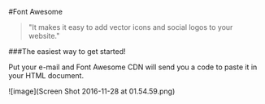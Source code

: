 #Font Awesome 

> "It makes it easy to add vector icons and social logos to your website."

###The easiest way to get started! 

Put your e-mail and Font Awesome CDN will send you a code to paste it in your HTML document.  

![image](Screen Shot 2016-11-28 at 01.54.59.png)





